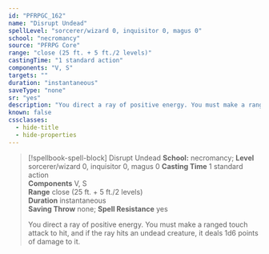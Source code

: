 ```yaml
---
id: "PFRPGC_162"
name: "Disrupt Undead"
spellLevel: "sorcerer/wizard 0, inquisitor 0, magus 0"
school: "necromancy"
source: "PFRPG Core"
range: "close (25 ft. + 5 ft./2 levels)"
castingTime: "1 standard action"
components: "V, S"
targets: ""
duration: "instantaneous"
saveType: "none"
sr: "yes"
description: "You direct a ray of positive energy. You must make a ranged touch attack to hit, and if the ray hits an undead creature, it deals 1d6 points of damage to it."
known: false
cssclasses:
  - hide-title
  - hide-properties
---
```


> [!spellbook-spell-block] Disrupt Undead
> **School:** necromancy; **Level** sorcerer/wizard 0, inquisitor 0, magus 0
> **Casting Time** 1 standard action  
> **Components** V, S  
> **Range** close (25 ft. + 5 ft./2 levels)  
> **Duration** instantaneous  
> **Saving Throw** none; **Spell Resistance** yes
> 
> You direct a ray of positive energy. You must make a ranged touch attack to hit, and if the ray hits an undead creature, it deals 1d6 points of damage to it.